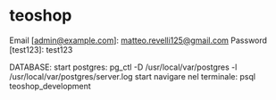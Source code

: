 # teoshop

Email [admin@example.com]: matteo.revelli125@gmail.com
Password [test123]: test123

DATABASE:
start postgres: pg_ctl -D /usr/local/var/postgres -l /usr/local/var/postgres/server.log start
navigare nel terminale: psql teoshop_development
